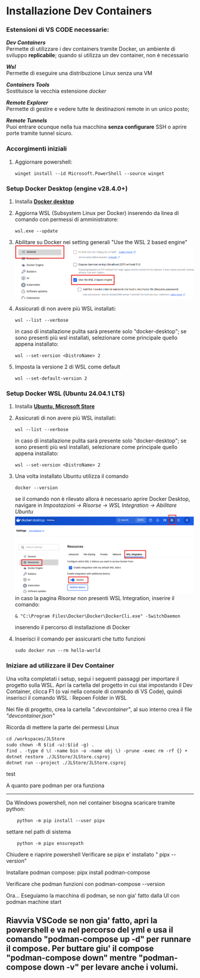 # Installazione Dev Containers

### Estensioni di VS CODE necessarie:
***Dev Containers***<br>
    Permette di utilizzare i dev containers tramite Docker, un ambiente di sviluppo **replicabile**; quando si utilizza un dev container, non è necessario<br>

***Wsl***<br>
    Permette di eseguire una distribuzione Linux senza una VM<br>

***Containers Tools***<br>
    Sostituisce la vecchia estensione *docker*

***Remote Explorer***<br>
    Permette di gestire e vedere tutte le destinazioni remote in un unico posto;<br>

***Remote Tunnels***<br>
    Puoi entrare ocunque nella tua macchina **senza configurare** SSH o aprire porte tramite tunnel sicuro.  

### Accorgimenti iniziali
1. Aggiornare powershell:
    ```
    winget install --id Microsoft.PowerShell --source winget
    ```

### Setup Docker Desktop (engine v28.4.0+)
1. Installa [**Docker desktop**](https://www.docker.com/) 

2. Aggiorna WSL (Subsystem Linux per Docker) inserendo da linea di comando con permessi di amministratore:
    ```
    wsl.exe --update
    ```

3. Abilitare su Docker nei setting generali "Use the WSL 2 based engine"
    ![Abilitazione WSL2 Docker Desktop](wsl2_abilitation.png) 

4. Assicurati di non avere più WSL installati:
    ```
    wsl --list --verbose
    ```
    in caso di installazione pulita sarà presente solo "docker-desktop"; se sono presenti più wsl installati, selezionare come principale quello appena installato:

    ```
    wsl --set-version <DistroName> 2
    ```

5. Imposta la versione 2 di WSL come default
    ```
    wsl --set-default-version 2
    ```

### Setup Docker WSL (Ubuntu 24.04.1 LTS)
1. Installa [**Ubuntu, Microsoft Store**](https://apps.microsoft.com/detail/9PDXGNCFSCZV?hl=neutral&gl=IT&ocid=pdpshare)

2. Assicurati di non avere più WSL installati:
    ```
    wsl --list --verbose
    ```
    in caso di installazione pulita sarà presente solo "docker-desktop"; se sono presenti più wsl installati, selezionare come principale quello appena installato:

    ```
    wsl --set-version <DistroName> 2
    ```

3. Una volta installato Ubuntu utilizza il comando
    ```
    docker --version
    ```
    se il comando non è rilevato allora è necessario aprire Docker Desktop, navigare in *Impostazioni -> Risorse -> WSL Integration -> Abilitare Ubuntu* <br>
    ![Ubuntu Abilitation](docker_desktop_ubuntu.png)
    in caso la pagina *Risorse* non presenti WSL Integration, inserire il comando:
    ```
    & "C:\Program Files\Docker\Docker\DockerCli.exe" -SwitchDaemon
    ```
    inserendo il percorso di installazione di Docker

4. Inserisci il comando per assicurarti che tutto funzioni
    ```
    sudo docker run --rm hello-world 
    ```

### Iniziare ad utilizzare il Dev Container
Una volta completati i setup, segui i seguenti passaggi per importare il progetto sulla WSL. Apri la cartella del progetto in cui stai impostando il Dev Container, clicca F1 (o vai nella console di comando di VS Code), quindi inserisci il comando WSL : Repoen Folder in WSL

Nei file di progetto, crea la cartella *".devcontainer"*, al suo interno crea il file *"devcontainer.json"*

Ricorda di mettere la parte dei permessi Linux <br>
```
cd /workspaces/JLStore
sudo chown -R $(id -u):$(id -g) .
find . -type d \( -name bin -o -name obj \) -prune -exec rm -rf {} +
dotnet restore ./JLStore/JLStore.csproj
dotnet run --project ./JLStore/JLStore.csproj  
```
test

A quanto pare podman per ora funziona

--------------------------------------------------------------------------
Da Windows powershell, non nel container bisogna scaricare tramite python:

        python -m pip install --user pipx

settare nel path di sistema

        python -m pipx ensurepath

Chiudere e riaprire powershell
Verificare se pipx e' installato " pipx --version"

Installare podman compose:
        pipx install podman-compose

Verificare che podman funzioni con
        podman-compose --version

Ora...
Eseguiamo la macchina di podman, se non gia' fatto dalla UI con 
        podman machine start

Riavvia VSCode se non gia' fatto, apri la powershell e va nel percorso del yml e usa il comando "podman-compose up -d" per runnare il compose.
Per buttare giu' il compose "podman-compose down" mentre "podman-compose down -v" per levare anche i volumi.
--------------------------------------------------------------------------